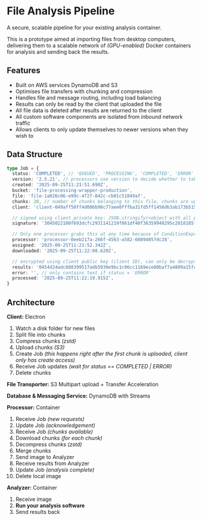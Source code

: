 # File Analysis Pipeline

A secure, scalable pipeline for your existing analysis container.

This is a prototype aimed at importing files from desktop computers, delivering them to a scalable network of _(GPU-enabled)_ Docker containers for analysis and sending back the results.

## Features

- Built on AWS services DynamoDB and S3
- Optimises file transfers with chunking and compression
- Handles file and message routing, including load balancing
- Results can only be read by the client that uploaded the file
- All file data is deleted after results are returned to the client
- All custom software components are isolated from inbound network traffic
- Allows clients to only update themselves to newer versions when they wish to

## Data Structure

```TypeScript
type Job = {
  status: 'COMPLETED', // 'QUEUED', 'PROCESSING', 'COMPLETED', 'ERROR'
  version: '2.5.21', // processors use version to decide whether to take the job
  created: '2025-09-25T11:21:51.690Z',
  bucket: 'file-processing-wrapper-production',
  file: 'file-1a026c06-e99c-4f2f-842c-cb01c51849af',
  chunks: 20, // number of chunks belonging to this file, chunks are uploaded with S3 key: <client>/<file>/<n>
  client: 'client-049aff50ff4d086b98c77aee0fffba31fd5ff1456db3ab173b515476b39daac602f61a8e69b9adab188f63dd93b89e8a33dc2e761e8c089a0c29cc86f0ae6769db', // secp256r1 public key

  // signed using client private key: JSON.stringify(<object with all properties above this line>)
  signature: '3045022100f693dcfc2931141219f861df40f36359948295c2018185fdff09d3d7f901b87202204bc66d70c8051276bc81167fd1cf531d12210d9fe8eef5be4ce62e6b0e377eac', 

  // Only one processor grabs this at any time because of ConditionExpression: "attribute_not_exists(processor)"
  processor: 'processor-0eeb217a-266f-4563-a582-60894057dc28',
  assigned: '2025-09-25T11:21:52.342Z',
  downloaded: '2025-09-25T11:22:08.620Z',

  // encrypted using client public key (client ID), can only be decrypted using client private key
  results: '0454d24adc888399517adb5930e9bc1c96cc1169ece00baf7a4809a15fcfe917bb7a00d3021f754924191532a1254a782ee4084d5545e2f53d3777ac59a971d80d:cb34b6d76357777dbc46b864:92688d043b45540fb831f7ccb2c88c2a:3095126d7998ac807d4878a2f38552b5e1b27f33f636ec9b96',
  error: '', // only contains text if status = 'ERROR'
  processed: '2025-09-25T11:22:19.915Z',
}
```

## Architecture

**Client:** Electron

1. Watch a disk folder for new files
2. Split file into chunks
3. Compress chunks _(zstd)_
4. Upload chunks _(S3)_
5. Create Job _(this happens right after the first chunk is uploaded, client only has create access)_
6. Receive Job updates _(wait for status == COMPLETED | ERROR)_
7. Delete chunks

**File Transporter:** S3 Multipart upload + Transfer Acceleration

**Database & Messaging Service:** DynamoDB with Streams

**Processor:** Container

1. Receive Job _(new requests)_
2. Update Job _(acknowledgement)_
3. Receive Job _(chunks available)_
4. Download chunks _(for each chunk)_
5. Decompress chunks _(zstd)_
6. Merge chunks
7. Send image to Analyzer
8. Receive results from Analyzer
9. Update Job _(analysis complete)_
10. Delete local image

**Analyzer:** Container

1. Receive image
2. __Run your analysis software__
3. Send results back

